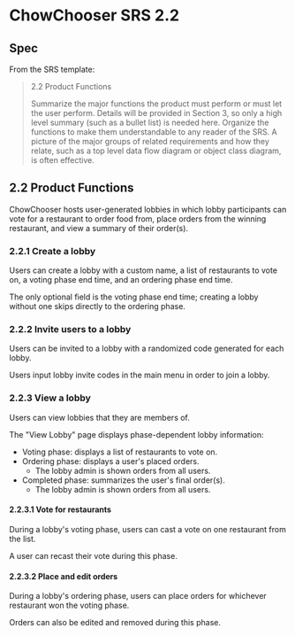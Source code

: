 # ChowChooser SRS 2.2

## Spec

From the SRS template:

> 2.2 Product Functions
>
> Summarize the major functions the product must perform or must let the user perform. Details
> will be provided in Section 3, so only a high level summary (such as a bullet list) is needed here. Organize the
> functions to make them understandable to any reader of the SRS. A picture of the major groups of related
> requirements and how they relate, such as a top level data flow diagram or object class diagram, is often
> effective.

## 2.2 Product Functions

ChowChooser hosts user-generated lobbies in which lobby participants can vote for a restaurant to order food from, place orders from the winning restaurant, and view a summary of their order(s).

### 2.2.1 Create a lobby

Users can create a lobby with a custom name, a list of restaurants to vote on, a voting phase end time, and an ordering phase end time.

The only optional field is the voting phase end time; creating a lobby without one skips directly to the ordering phase.

### 2.2.2 Invite users to a lobby

Users can be invited to a lobby with a randomized code generated for each lobby.

Users input lobby invite codes in the main menu in order to join a lobby.

### 2.2.3 View a lobby

Users can view lobbies that they are members of.

The "View Lobby" page displays phase-dependent lobby information:

+ Voting phase: displays a list of restaurants to vote on.
+ Ordering phase: displays a user's placed orders.
  + The lobby admin is shown orders from all users.
+ Completed phase: summarizes the user's final order(s).
  + The lobby admin is shown orders from all users.

#### 2.2.3.1 Vote for restaurants

During a lobby's voting phase, users can cast a vote on one restaurant from the list.

A user can recast their vote during this phase.

#### 2.2.3.2 Place and edit orders

During a lobby's ordering phase, users can place orders for whichever restaurant won the voting phase.

Orders can also be edited and removed during this phase.
